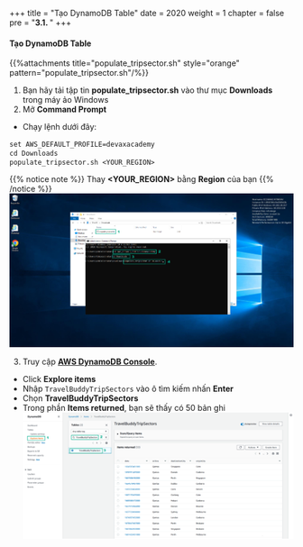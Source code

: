 +++
title = "Tạo DynamoDB Table"
date = 2020
weight = 1
chapter = false
pre = "<b>3.1. </b>"
+++
#### Tạo DynamoDB Table

{{%attachments title="populate_tripsector.sh" style="orange" pattern="populate_tripsector.sh"/%}}
1. Bạn hãy tải tập tin **populate_tripsector.sh** vào thư mục **Downloads** trong máy ảo Windows
2. Mở **Command Prompt**
* Chạy lệnh dưới đây:
```
set AWS_DEFAULT_PROFILE=devaxacademy
cd Downloads
populate_tripsector.sh <YOUR_REGION>
```
{{% notice note %}} 
Thay **<YOUR_REGION>** bằng **Region** của bạn
{{% /notice %}}
![Create A New DynamoDB Table](/images/3-create-single-page-app/3.1-create-dynamodb-table/create-dynamodb-table-001.png?featherlight=false&width=90pc)

3. Truy cập [**AWS DynamoDB Console**](https://console.aws.amazon.com/dynamodbv2/home).
* Click **Explore items**
* Nhập ```TravelBuddyTripSectors``` vào ô tìm kiếm nhấn **Enter**
* Chọn **TravelBuddyTripSectors** 
* Trong phần **Items returned**, bạn sẽ thấy có 50 bản ghi
![Create A New DynamoDB Table](/images/3-create-single-page-app/3.1-create-dynamodb-table/create-dynamodb-table-002.png?featherlight=false&width=90pc)






